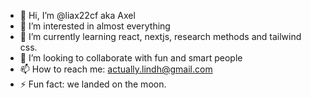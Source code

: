 - 👋 Hi, I’m @liax22cf aka Axel
- 👀 I’m interested in almost everything
- 🌱 I’m currently learning react, nextjs, research methods and tailwind css.
- 💞️ I’m looking to collaborate with fun and smart people
- 📫 How to reach me: actually.lindh@gmail.com
- ⚡ Fun fact: we landed on the moon.

<!---
liax22cf/liax22cf is a ✨ special ✨ repository because its `README.md` (this file) appears on your GitHub profile.
You can click the Preview link to take a look at your changes.
--->
